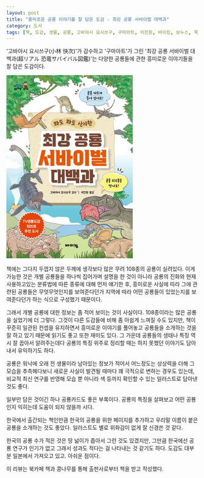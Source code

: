 ```yaml
---
layout: post
title: "흥미로운 공룡 이야기를 잘 담은 도감 - 최강 공룡 서바이벌 대백과"
category: 도서
tags: [책, 도감, 생물, 공룡, 고바야시 요시쓰구, 구마아트, 이진원, 바이킹, 보누스, 북카페 책과 콩나무, 서평]
---
```


'고바야시 요시쓰구(小林 快次)'가 감수하고
'구마아트'가 그린
'최강 공룡 서바이벌 대백과(超リアル 恐竜サバイバル図鑑)'는
다양한 공룡들에 관한 흥미로운 이야기들을 잘 담은 도감이다.

![표지](/images/cho-real-kroryu-survival-zukan-book-h480.jpg)

책에는 그다지 두껍지 않은 두께에 생각보다 많은 무려 108종의 공룡이 실려있다.
이게 가능한 것은 개별 공룡들을 하나씩 집어가며 설명을 한 것이 아니라
공룡의 진화와 현재 사용하고있는 분류법에 따른 종류에 대해 먼저 얘기한 후,
흥미로운 사실에 따라 그에 관련된 공룡들은 무엇무엇인지를 보여준다던가
지역에 따라 어떤 공룡들이 있었는지를 보여준다던가 하는 식으로 구성했기 때문이다.

그래서 개별 공룡에 대한 정보는 좀 적어 보이는 것이 사실이다.
108종이라는 많은 공룡을 실었기에 더 그렇다.
그것이 다른 도감들에 비해 좀 아쉽게 느껴질 수도 있지만,
책이 꾸준히 일관된 컨셉을 유지하면서
흥미로운 이야기를 풀어놓고 공룡들을 소개하는 것을 잘 하고 있기 때문에
읽기도 좋고 또한 재미도 있다.
그 가운데 공룡들의 생태나 특징 역시 잘 꼽아서 알려주는데다
공룡의 특징 위주로 정리할 때는 하지 못했던 이야기도 담아내서 유익하기도 하다.

공룡은 워낙에 오래 전 생물이라 남아있는 정보가 적어서
어느정도는 상상력을 더해 그 모습을 추측해다보니
새로운 사실이 발견될 때마다 꽤 극적으로 변하는 경우도 있는데,
비교적 최신 연구를 반영해 모습 뿐 아니라 색 등까지 확인할 수 있는 일러스트로 담아낸 것도 좋다.

일부만 담은 것이긴 하나 공룡카드도 좋은 부록이다.
공룡의 특징을 살펴보고 어떤 공룡인지 익히는데 도움이 되지 않을까 시다.

한국에서 출간되는 책인만큼 한국의 공룡을 위한 페이지를 추가하고
우리말 이름이 붙은 공룡을 소개하는 것도 좋았다.
일러스트도 별로 위화감이 없게 잘 신경쓴 것 같다.

한국의 공룡 수가 적은 것은 땅 넒이가 좁아서 그런 것도 있겠지만,
그만큼 한국에선 공룡 연구가 인기가 없고 그래서 성과도 적다는 걸 나타내는 것 같기도 하다.
도감도 대부분 일본에서 가져오고 있고.
아쉬운 점이다.



<div class="im im-info">
이 리뷰는 북카페 책과 콩나무를 통해 출판사로부터 책을 받고 작성했다.
</div>
